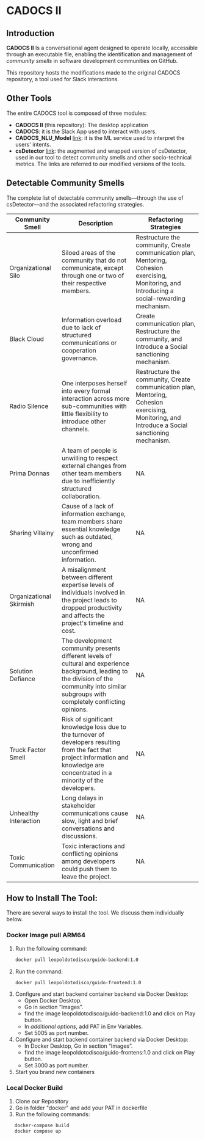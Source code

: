 # CADOCS II

## Introduction

**CADOCS II** Is a conversational agent designed to operate locally, accessible through an executable file, enabling the identification and management of *community smells* in software development communities on GitHub.

This repository hosts the modifications made to the original CADOCS repository, a tool used for Slack interactions.

## Other Tools

The entire CADOCS tool is composed of three modules:
- **CADOCS II** (this repository): The desktop application
- **CADOCS**: it is the Slack App used to interact with users.
- **CADOCS_NLU_Model** [link](https://github.com/alfcan/CADOCS_NLU_Model): it is the ML service used to interpret the users' intents.
- **csDetector** [link](https://github.com/PaoloCarmine1201/csDetector): the augmented and wrapped version of csDetector, used in our tool to detect community smells and other socio-technical metrics.
The links are referred to our modified versions of the tools.

## Detectable Community Smells

The complete list of detectable community smells—through the use of csDetector—and the associated refactoring strategies.

| Community Smell | Description | Refactoring Strategies |
|---|---|---|
| Organizational Silo | Siloed areas of the community that do not communicate, except through one or two of their respective members. | Restructure the community, Create communication plan, Mentoring, Cohesion exercising, Monitoring, and Introducing a social-rewarding mechanism. |
| Black Cloud | Information overload due to lack of structured communications or cooperation governance. | Create communication plan, Restructure the community, and Introduce a Social sanctioning mechanism. | 
| Radio Silence | One interposes herself into every formal interaction across more sub-communities with little flexibility to introduce other channels. | Restructure the community, Create communication plan, Mentoring, Cohesion exercising, Monitoring, and Introduce a Social sanctioning mechanism. | 
| Prima Donnas | A team of people is unwilling to respect external changes from other team members due to inefficiently structured collaboration. | NA | 
| Sharing Villainy | Cause of a lack of information exchange, team members share essential knowledge such as outdated, wrong and unconfirmed information. | NA | 
| Organizational Skirmish | A misalignment between different expertise levels of individuals involved in the project leads to dropped productivity and affects the project's timeline and cost. | NA | 
| Solution Defiance | The development community presents different levels of cultural and experience background, leading to the division of the community into similar subgroups with completely conflicting opinions. | NA | 
| Truck Factor Smell | Risk of significant knowledge loss due to the turnover of developers resulting from the fact that project information and knowledge are concentrated in a minority of the developers. | NA | 
| Unhealthy Interaction | Long delays in stakeholder communications cause slow, light and brief conversations and discussions. | NA | 
| Toxic Communication | Toxic interactions and conflicting opinions among developers could push them to leave the project. | NA |

## How to Install The Tool:

There are several ways to install the tool. We discuss them individually below.

### Docker Image pull ARM64
1. Run the following command:
   ```bash
   docker pull leopoldotodisco/guido-backend:1.0
2. Run the command: 
    ```bash 
    docker pull leopoldotodisco/guido-frontend:1.0
3. Configure and start backend container backend via Docker Desktop:
	- Open Docker Desktop.
	- Go in section “Images”.
	- find the image leopoldotodisco/guido-backend:1.0 and click on Play button.
	- In *additional options*, add PAT in Env Variables.
	- Set 5005 as port number.
4. Configure and start backend container backend via Docker Desktop:
	- In Docker Desktop, Go in section “Images”.
	- find the image leopoldotodisco/guido-frontens:1.0 and click on Play button.
	- Set 3000 as port number.
5. Start you brand new containers

### Local Docker Build
1. Clone our Repository
2. Go in folder "docker" and add your PAT in dockerfile
3. Run the following commands:
 ```bash
    docker-compose build
    docker compose up
